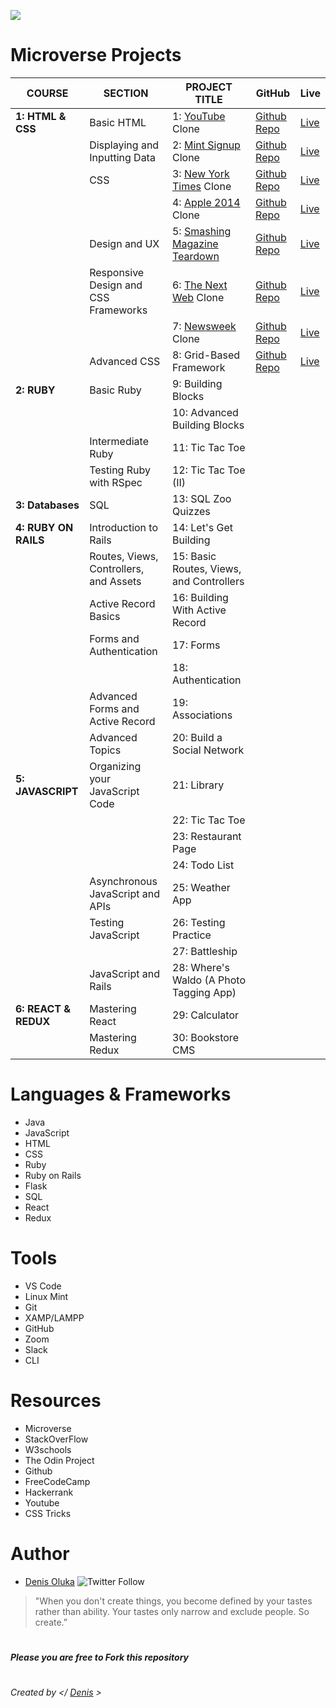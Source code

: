 ![](https://img.shields.io/badge/Microverse%20Projects-template-blue) 

# Microverse Projects

| COURSE               | SECTION                                | PROJECT TITLE                            | GitHub                                                               | Live                                                                                                           |
| -------------------- | -------------------------------------- | ---------------------------------------- | -------------------------------------------------------------------- | -------------------------------------------------------------------------------------------------------------- |
| **1: HTML & CSS**    | Basic HTML                             | 1: [YouTube](https://youtube.com) Clone  | [Github Repo](https://github.com/alvinlouis29/youtubeclone)           | [Live](https://raw.githack.com/alvinlouis29/youtubeclone/development/index.html) |
|                      | Displaying and Inputting Data          | 2: [Mint Signup](https://mint.com) Clone | [Github Repo](https://github.com/alvinlouis29/mintsignup)               | [Live](https://raw.githack.com/alvinlouis29/mintsignup/development/index.html)                                         |
|                      | CSS                                    | 3: [New York Times](https://www.nytimes.com/2014/03/18/science/space/detection-of-waves-in-space-buttresses-landmark-theory-of-big-bang.html?_r=0) Clone      | [Github Repo](https://github.com/adewaleK/Positioning-and-Floating-Element)                | [Live](https://raw.githack.com/adewaleK/Positioning-and-Floating-Element/development/index.html)                                                                       |
|                      |                                        | 4: [Apple 2014](https://web.archive.org/web/20140301004610/http://www.apple.com/) Clone                       | [Github Repo]()              | [Live]()                                                                     |
|                      | Design and UX                          | 5: [Smashing Magazine Teardown](https://www.smashingmagazine.com/)            | [Github Repo]()          | [Live]()                                                                 |
|                      | Responsive Design and CSS Frameworks   | 6: [The Next Web](https://thenextweb.com) Clone                    | [Github Repo]()                | [Live]()                                                                       |
|                      |                                        | 7: [Newsweek](https://newsweek.com) Clone                        | [Github Repo]()           | [Live]()                                                                  |
|                      | Advanced CSS                           | 8: Grid-Based Framework                  | [Github Repo]() | [Live]()                                                        |  | 
| **2: RUBY**          | Basic Ruby                             | 9: Building Blocks                       |                                                    |                                                                      |
|                      |                                        | 10: Advanced Building Blocks             |                       |                                                               |
|                      | Intermediate Ruby                      | 11: Tic Tac Toe                          |                                                    |                                                                      |
|                      | Testing Ruby with RSpec                | 12: Tic Tac Toe (II)                     |                                                    |                                                                      |
| **3: Databases**                     | SQL                              | 13: SQL Zoo Quizzes                                |                                                    |                                                                          |
| **4: RUBY ON RAILS** | Introduction to Rails                  | 14: Let's Get Building                   |                                                                      |                                                                                                                |
|                      | Routes, Views, Controllers, and Assets | 15: Basic Routes, Views, and Controllers |                                                                      |                                                                                                                |
|                      | Active Record Basics                   | 16: Building With Active Record          |                                                                      |                                                                                                                |
|                      | Forms and Authentication               | 17: Forms                                |                                                                      |                                                                                                                |
|                      |                                        | 18: Authentication                       |                                                                      |                                                                                                                |
|                      | Advanced Forms and Active Record       | 19: Associations                         |                                                                      |                                                                                                                |
|                      | Advanced Topics                        | 20: Build a Social Network               |                                                                      |                                                                                                                |
| **5: JAVASCRIPT**    | Organizing your JavaScript Code        | 21: Library                              |                                                                      |                                                                                                                |
|                      |                                        | 22: Tic Tac Toe                          |                                                                      |                                                                                                                |
|                      |                                        | 23: Restaurant Page                      |                                                                      |                                                                                                                |
|                      |                                        | 24: Todo List                            |                                                                      |                                                                                                                |
|                      | Asynchronous JavaScript and APIs       | 25: Weather App                          |                                                                      |                                                                                                                |
|                      | Testing JavaScript                     | 26: Testing Practice                     |                                                                      |                                                                                                                |
|                      |                                        | 27: Battleship                           |                                                                      |                                                                                                                |
|                      | JavaScript and Rails                   | 28: Where's Waldo (A Photo Tagging App)  |                                                                      |                                                                                                                |
| **6: REACT & REDUX** | Mastering React                        | 29: Calculator                           |                                                                      |                                                                                                                |
|                      | Mastering Redux                        | 30: Bookstore CMS                        |                                                                      |                                                                                                                |


# Languages & Frameworks
- Java
- JavaScript
- HTML
- CSS
- Ruby
- Ruby on Rails
- Flask
- SQL
- React
- Redux

# Tools
- VS Code
- Linux Mint
- Git
- XAMP/LAMPP
- GitHub
- Zoom
- Slack
- CLI

# Resources
- Microverse
- StackOverFlow
- W3schools
- The Odin Project
- Github
- FreeCodeCamp
- Hackerrank
- Youtube
- CSS Tricks

# Author
- [Denis Oluka](https://github.com/OlukaDenis) ![Twitter Follow](https://img.shields.io/twitter/follow/dennylucaz?style=social)

> "When you don't create things, you become defined by your tastes rather than ability. Your tastes only narrow and exclude people. So create.”

#
  ##### _Please you are free to Fork this repository_ 
#

###### Created by </ [Denis](https://github.com/OlukaDenis) >
